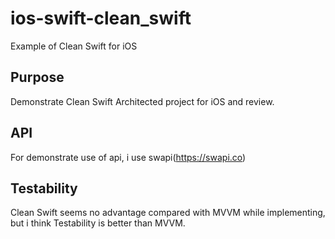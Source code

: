 # ios-swift-clean_swift
Example of Clean Swift for iOS

## Purpose
Demonstrate Clean Swift Architected project for iOS and review.

## API
For demonstrate use of api, i use swapi(https://swapi.co)

## Testability
Clean Swift seems no advantage compared with MVVM while implementing, but i think Testability is better than MVVM.
